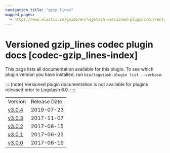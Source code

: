 ```yaml
---
navigation_title: "gzip_lines"
mapped_pages:
  - https://www.elastic.co/guide/en/logstash-versioned-plugins/current/codec-gzip_lines-index.html
---
```


# Versioned gzip_lines codec plugin docs [codec-gzip_lines-index]


This page lists all documentation available for this plugin.  To see which plugin version you have installed, run `bin/logstash-plugin list --verbose`.

::::{note}
Versioned plugin documentation is not available for plugins released prior to Logstash 6.0.
::::


|     |     |
| --- | --- |
| Version | Release Date |
| [v3.0.4](v3-0-4-plugins-codecs-gzip_lines.md) | 2019-07-23 |
| [v3.0.3](v3-0-3-plugins-codecs-gzip_lines.md) | 2017-11-07 |
| [v3.0.2](v3-0-2-plugins-codecs-gzip_lines.md) | 2017-08-15 |
| [v3.0.1](v3-0-1-plugins-codecs-gzip_lines.md) | 2017-06-23 |
| [v3.0.0](v3-0-0-plugins-codecs-gzip_lines.md) | 2017-06-19 |






